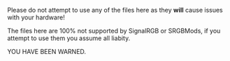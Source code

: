 Please do not attempt to use any of the files here as they **will** cause issues with your hardware!

The files here are 100% not supported by SignalRGB or SRGBMods, if you attempt to use them you assume all liabity.

YOU HAVE BEEN WARNED.
